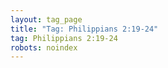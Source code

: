 ```yaml
---
layout: tag_page
title: "Tag: Philippians 2:19-24"
tag: Philippians 2:19-24
robots: noindex
---
```

